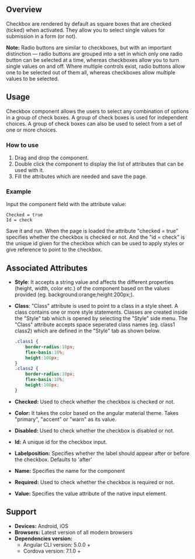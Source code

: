 ## Overview 
Checkbox are rendered by default as square boxes that are checked (ticked) when activated. They allow you to select single values for submission in a form (or not).

**Note:** Radio buttons are similar to checkboxes, but with an important distinction — radio buttons are grouped into a set in which only one radio button can be selected at a time, whereas checkboxes allow you to turn single values on and off. Where multiple controls exist, radio buttons allow one to be selected out of them all, whereas checkboxes allow multiple values to be selected.

## Usage
Checkbox component allows the users to select any combination of options in a group of check boxes. A group of check boxes is used for independent choices. A group of check boxes can also be used to select from a set of one or more choices.

### How to use   
1. Drag and drop the component. 
2. Double click the component to display the list of attributes that can be used with it.
3. Fill the attributes which are needed and save the page.

### Example 
Input the component field with the attribute value:
``` 
Checked = true
Id = check
```
Save it and run.
When the page is loaded the attribute "checked = true" specifies whether the checkbox is checked or not. And the "id = check" is the unique id given for the checkbox which can be used to apply styles or give reference to point to the checkbox.
## Associated Attributes
- **Style**: It accepts a string value and affects the different properties (height, width, color etc.) of the component based on the values provided (eg. background:orange;height:200px;).

- **Class**: "Class" attribute is used to point to a class in a style sheet. A class contains one or more style statements. Classes are created inside the "Style" tab which is opened by selecting the "Style" side menu. The "Class" attribute accepts space seperated class names (eg. class1 class2) which are defined in the "Style" tab as shown below.
    ```css
    .class1 {
        border-radius:10px;
        flex-basis:10%;
        height:100px;
    }
    .class2 {
        border-radius:10px;
        flex-basis:10%;
        height:100px;
    }
    
    ```
- **Checked:** Used to check whether the checkbox is checked or not.
- **Color:** It takes the color based on the angular material theme. Takes "primary", "accent" or "warn" as its value.
- **Disabled:** Used to check whether the checkbox is disabled or not.
- **Id:** A unique id for the checkbox input.
- **Labelposition:** Specifies whether the label should appear after or before the checkbox. Defaults to 'after'
- **Name:** Specifies the name for the component
- **Required:** Used to check whether the checkbox is required or not.
- **Value:** Specifies the value attribute of the native input element.

## Support
- **Devices:** Android, iOS
- **Browsers:**  Latest version of all modern browsers
- **Dependencies version:** 
    - Angular CLI version: 5.0.0 + 
    - Cordova version: 7.1.0 +

